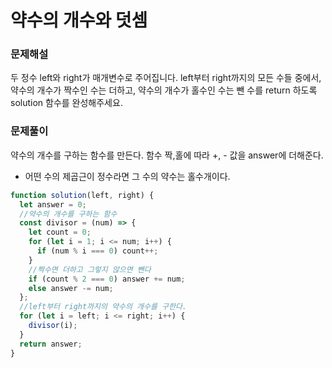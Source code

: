 # 약수의 개수와 덧셈

### 문제해설

두 정수 left와 right가 매개변수로 주어집니다. left부터 right까지의 모든 수들 중에서, 약수의 개수가 짝수인 수는 더하고, 약수의 개수가 홀수인 수는 뺀 수를 return 하도록 solution 함수를 완성해주세요.

### 문제풀이

약수의 개수를 구하는 함수를 만든다. 함수 짝,홀에 따라 +, - 값을 answer에 더해준다.

- 어떤 수의 제곱근이 정수라면 그 수의 약수는 홀수개이다.

```js
function solution(left, right) {
  let answer = 0;
  //약수의 개수를 구하는 함수
  const divisor = (num) => {
    let count = 0;
    for (let i = 1; i <= num; i++) {
      if (num % i === 0) count++;
    }
    //짝수면 더하고 그렇지 않으면 뺀다
    if (count % 2 === 0) answer += num;
    else answer -= num;
  };
  //left부터 right까지의 약수의 개수를 구한다.
  for (let i = left; i <= right; i++) {
    divisor(i);
  }
  return answer;
}
```
